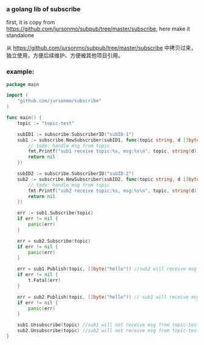 ### a golang lib of subscribe
first, it is copy from https://github.com/jursonmo/subpub/tree/master/subscribe, here make it standalone

从 https://github.com/jursonmo/subpub/tree/master/subscribe 中拷贝过来，独立使用，方便后续维护、方便被其他项目引用。

### example:
```go
package main

import (
    "github.com/jursonmo/subscribe"
)

func main() {
	topic := "topic-test"

	subID1 := subscribe.SubscriberID("subID-1")
	sub1 := subscribe.NewSubscriber(subID1, func(topic string, d []byte) error {
		// todo: handle msg from topic
		fmt.Printf("sub1 receive topic:%s, msg:%s\n", topic, string(d))
		return nil
	})

	subID2 := subscribe.SubscriberID("subID-2")
	sub2 := subscribe.NewSubscriber(subID2, func(topic string, d []byte) error {
		// todo: handle msg from topic
		fmt.Printf("sub2 receive topic:%s, msg:%s\n", topic, string(d))
		return nil
	})

	err := sub1.Subscribe(topic)
	if err != nil {
		panic(err)
	}

	err = sub2.Subscribe(topic)
	if err != nil {
		panic(err)
	}

	err = sub1.Publish(topic, []byte("hello")) //sub2 will receive msg
	if err != nil {
		t.Fatal(err)
	}

	err = sub2.Publish(topic, []byte("hello")) // sub1 will receive msg
	if err != nil {
		panic(err)
	}

	sub1.Unsubscribe(topic) //sub1 will not receive msg from topic-test
    sub2.Unsubscribe(topic) //sub2 will not receive msg from topic-test
}
```